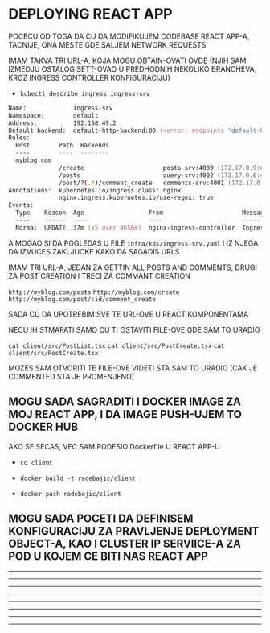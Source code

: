 # DEPLOYING REACT APP

POCECU OD TOGA DA CU DA MODIFIKUJEM CODEBASE REACT APP-A, TACNIJE, ONA MESTE GDE SALJEM NETWORK REQUESTS

IMAM TAKVA TRI URL-A, KOJA MOGU OBTAIN-OVATI OVDE (NJIH SAM IZMEDJU OSTALOG SETT-OVAO U PREDHODNIH NEKOLIKO BRANCHEVA, KROZ INGRESS CONTROLLER KONFIGURACIJU)

- `kubectl describe ingress ingress-srv`

```zsh
Name:             ingress-srv
Namespace:        default
Address:          192.168.49.2
Default backend:  default-http-backend:80 (<error: endpoints "default-http-backend" not found>)
Rules:
  Host        Path  Backends
  ----        ----  --------
  myblog.com  
              /create                      posts-srv:4000 (172.17.0.9:4000)
              /posts                       query-srv:4002 (172.17.0.6:4002)
              /post/?(.*)/comment_create   comments-srv:4001 (172.17.0.5:4001)
Annotations:  kubernetes.io/ingress.class: nginx
              nginx.ingress.kubernetes.io/use-regex: true
Events:
  Type    Reason  Age                  From                      Message
  ----    ------  ----                 ----                      -------
  Normal  UPDATE  37m (x5 over 4h56m)  nginx-ingress-controller  Ingress default/ingress-srv
```

A MOGAO SI DA POGLEDAS U FILE `infra/k8s/ingress-srv.yaml` I IZ NJEGA DA IZVUCES ZAKLJUCKE KAKO DA SAGADIS URLS

IMAM TRI URL-A, JEDAN ZA GETTIN ALL POSTS AND COMMENTS, DRUGI ZA POST CREATION I TRECI ZA COMMANT CREATION

`http://myblog.com/posts`
`http://myblog.com/create`
`http://myblog.com/post/:id/comment_create`

SADA CU DA UPOTREBIM SVE TE URL-OVE U REACT KOMPONENTAMA

NECU IH STMAPATI SAMO CU TI OSTAVITI FILE-OVE GDE SAM TO URADIO

`cat client/src/PostList.tsx`
`cat client/src/PostCreate.tsx`
`cat client/src/PostCreate.tsx`

MOZES SAM OTVORITI TE FILE-OVE VIDETI STA SAM TO URADIO (CAK JE COMMENTED STA JE PROMENJENO)

## MOGU SADA SAGRADITI I DOCKER IMAGE ZA MOJ REACT APP, I DA IMAGE PUSH-UJEM TO DOCKER HUB

AKO SE SECAS, VEC SAM PODESIO Dockerfile U REACT APP-U

- `cd client`

- `docker build -t radebajic/client .`

- `docker push radebajic/client`

## MOGU SADA POCETI DA DEFINISEM KONFIGURACIJU ZA PRAVLJENJE DEPLOYMENT OBJECT-A, KAO I CLUSTER IP SERVIICE-A ZA POD U KOJEM CE BITI NAS REACT APP



***
***
***
***
***
***
***
***


